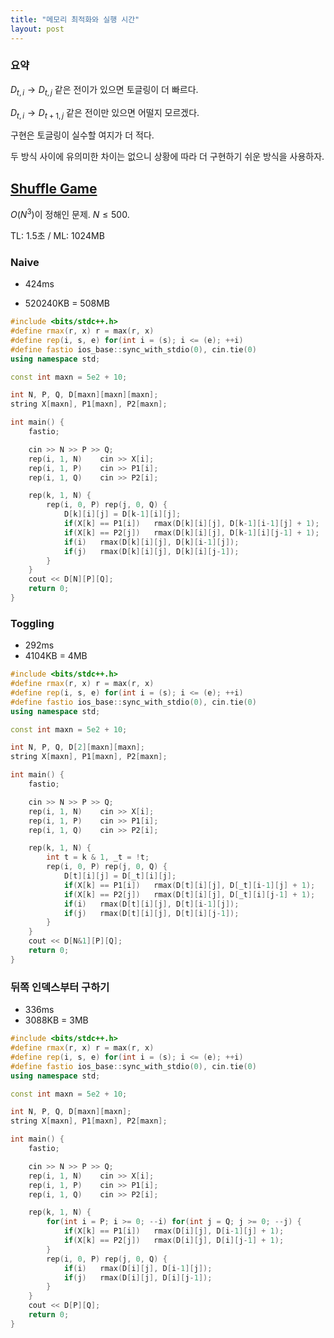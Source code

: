 ```yaml
---
title: "메모리 최적화와 실행 시간"
layout: post
---
```




### 요약

$D_{t, i} \rightarrow D_{t, j}$ 같은 전이가 있으면 토글링이 더 빠르다. 

$D_{t, i} \rightarrow D_{t+1, j}$ 같은 전이만 있으면 어떨지 모르겠다. 

구현은 토글링이 실수할 여지가 더 적다. 

두 방식 사이에 유의미한 차이는 없으니 상황에 따라 더 구현하기 쉬운 방식을 사용하자. 





## [Shuffle Game](https://www.acmicpc.net/problem/26112)

$O(N^3)$이 정해인 문제. $N \le 500$.

TL: 1.5초 / ML: 1024MB





### Naive

- 424ms

- 520240KB = 508MB

```c++
#include <bits/stdc++.h>
#define rmax(r, x) r = max(r, x)
#define rep(i, s, e) for(int i = (s); i <= (e); ++i)
#define fastio ios_base::sync_with_stdio(0), cin.tie(0)
using namespace std;

const int maxn = 5e2 + 10;

int N, P, Q, D[maxn][maxn][maxn];
string X[maxn], P1[maxn], P2[maxn];

int main() {
	fastio;

	cin >> N >> P >> Q;
	rep(i, 1, N)	cin >> X[i];
	rep(i, 1, P)	cin >> P1[i];
	rep(i, 1, Q)	cin >> P2[i];

	rep(k, 1, N) {
		rep(i, 0, P) rep(j, 0, Q) {
			D[k][i][j] = D[k-1][i][j];
			if(X[k] == P1[i])	rmax(D[k][i][j], D[k-1][i-1][j] + 1);
			if(X[k] == P2[j])	rmax(D[k][i][j], D[k-1][i][j-1] + 1);
			if(i)	rmax(D[k][i][j], D[k][i-1][j]);
			if(j)	rmax(D[k][i][j], D[k][i][j-1]);
		}
	}
	cout << D[N][P][Q];
	return 0;
}
```





### Toggling

- 292ms
- 4104KB = 4MB

```c++
#include <bits/stdc++.h>
#define rmax(r, x) r = max(r, x)
#define rep(i, s, e) for(int i = (s); i <= (e); ++i)
#define fastio ios_base::sync_with_stdio(0), cin.tie(0)
using namespace std;

const int maxn = 5e2 + 10;

int N, P, Q, D[2][maxn][maxn];
string X[maxn], P1[maxn], P2[maxn];

int main() {
	fastio;

	cin >> N >> P >> Q;
	rep(i, 1, N)	cin >> X[i];
	rep(i, 1, P)	cin >> P1[i];
	rep(i, 1, Q)	cin >> P2[i];

	rep(k, 1, N) {
		int t = k & 1, _t = !t;
		rep(i, 0, P) rep(j, 0, Q) {
			D[t][i][j] = D[_t][i][j];
			if(X[k] == P1[i])	rmax(D[t][i][j], D[_t][i-1][j] + 1);
			if(X[k] == P2[j])	rmax(D[t][i][j], D[_t][i][j-1] + 1);
			if(i)	rmax(D[t][i][j], D[t][i-1][j]);
			if(j)	rmax(D[t][i][j], D[t][i][j-1]);
		}
	}
	cout << D[N&1][P][Q];
	return 0;
}
```





### 뒤쪽 인덱스부터 구하기

- 336ms
- 3088KB = 3MB

```c++
#include <bits/stdc++.h>
#define rmax(r, x) r = max(r, x)
#define rep(i, s, e) for(int i = (s); i <= (e); ++i)
#define fastio ios_base::sync_with_stdio(0), cin.tie(0)
using namespace std;

const int maxn = 5e2 + 10;

int N, P, Q, D[maxn][maxn];
string X[maxn], P1[maxn], P2[maxn];

int main() {
	fastio;

	cin >> N >> P >> Q;
	rep(i, 1, N)	cin >> X[i];
	rep(i, 1, P)	cin >> P1[i];
	rep(i, 1, Q)	cin >> P2[i];

	rep(k, 1, N) {
		for(int i = P; i >= 0; --i) for(int j = Q; j >= 0; --j) {
			if(X[k] == P1[i])	rmax(D[i][j], D[i-1][j] + 1);
			if(X[k] == P2[j])	rmax(D[i][j], D[i][j-1] + 1);
		}
		rep(i, 0, P) rep(j, 0, Q) {
			if(i)	rmax(D[i][j], D[i-1][j]);
			if(j)	rmax(D[i][j], D[i][j-1]);
		}
	}
	cout << D[P][Q];
	return 0;
}
```

